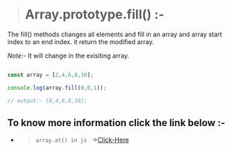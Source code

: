 > # Array.prototype.fill() :- 

The fill() methods changes all elements and fill in an array and array start index to an end index. it return the modified array.

*Note:-* It will change in the exisiting array.

```javascript

const array = [2,4,6,8,10];

console.log(array.fill(0,0,1));

// output:- [0,4,6,8,10];

```

## To know more information click the link below :- 

* > `array.at() in js ` &#8594;[Click-Here](../js/fill.js) 
